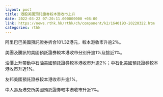 ```yaml
---
layout: post
title: 港股美國預託證券較本港收市上升
date: 2022-03-22 07:20:11.000000000 +08:00
link: https://news.rthk.hk/rthk/ch/component/k2/1640193-20220322.htm
categories: rthk
---
```


阿里巴巴美國預託證券折合101.32港元，較本港收市升逾2%。

美團及騰訊的美國預託證券較本港收市分別升逾1%及接近1%。

油價上升帶動中石油美國預託證券較本港收市升逾2%；中石化美國預託證券較本港收市升近1%。

友邦美國預託證券較本港收市升逾1%。

中人壽及港交所美國預託證券較本港收市升近1%。
